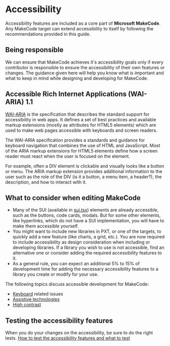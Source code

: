 # Accessibility

Accessibility features are included as a core part of **Microsoft MakeCode**. Any MakeCode target can extend accessibility to itself by following the recommendations provided in this guide.

## Being responsible

We can ensure that MakeCode achieves it's accessibility goals only if every contributor is responsible to ensure the accessibility of their own features or changes. The guidance given here will help you know what is important and what to keep in mind while designing and developing for MakeCode.

## Accessible Rich Internet Applications (WAI-ARIA) 1.1

[WAI-ARIA](http://www.w3.org/TR/wai-aria-1.1/) is the specification that describes the standard support for accessibility in web apps. It defines a set of best practices and available markup extensions (mostly as attributes for HTML5 elements) which are used to make web pages accessible with keyboards and screen readers.

The WAI-ARIA specification provides a standards and guidance for keyboard navigation that combines the use of HTML and JavaScript. Most of the ARIA markup extensions for HTML5 elements define how a screen reader must react when the user is focused on the element.

For example, often a DIV element is clickable and visually looks like a button or menu. The ARIA markup extension provides additional information to the user such as the role of the DIV (is it a button, a menu item, a header?), the description, and how to interact with it.

## What to consider when editing MakeCode

* Many of the SUI (available in [sui.tsx](https://github.com/microsoft/pxt/blob/master/webapp/src/sui.tsx)) elements are already accessible, such as the buttons, code cards, modals. But for some other elements, like hyperlinks, which do not have a SUI implementation, you will have to make them accessible yourself.
* You might want to include new libraries in PXT, or one of the targets, to quickly add a new feature (like charts, a grid, etc.). You are now required to include accessibility as design consideration when including or developing libraries. If a library you wish to use is not accessible, find an alternative one or consider adding the required accessibility features to it.
* As a general rule, you can expect an additional 5% to 15% of development time for adding the necessary accessibility features to a library you create or modify for your use.

The following topics discuss accessible development for MakeCode:

* [Keyboard](/develop/accessibility/accessibility-keyboard) related issues
* [Assistive technologies](/develop/accessibility/accessibility-screen-reader)
* [High contrast](/develop/accessibility/accessibility-high-contrast)

## Testing the accessibility features

When you do your changes on the accessibility, be sure to do the right tests.
[How to test the accessibility features and what to test](/develop/accessibility/accessibility-testing)